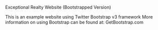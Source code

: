 Exceptional Realty Website (Bootstrapped Version)

This is an example website using Twitter Bootstrap v3 framework More information on using Bootstrap can be found at: GetBootstrap.com
